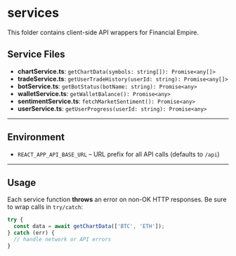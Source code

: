 # services

This folder contains client-side API wrappers for Financial Empire.

## Service Files

- **chartService.ts**: `getChartData(symbols: string[]): Promise<any[]>`
- **tradeService.ts**: `getUserTradeHistory(userId: string): Promise<any[]>`
- **botService.ts**: `getBotStatus(botName: string): Promise<any>`
- **walletService.ts**: `getWalletBalance(): Promise<any>`
- **sentimentService.ts**: `fetchMarketSentiment(): Promise<any>`
- **userService.ts**: `getUserProgress(userId: string): Promise<any>`

---

## Environment

- `REACT_APP_API_BASE_URL` – URL prefix for all API calls (defaults to `/api`)

---

## Usage

Each service function **throws** an error on non-OK HTTP responses. Be sure to wrap calls in `try/catch`:

```ts
try {
  const data = await getChartData(['BTC', 'ETH']);
} catch (err) {
  // handle network or API errors
}
